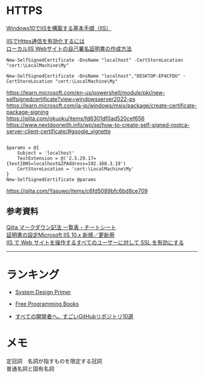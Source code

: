 # HTTPS
[Windows10でIISを構築する基本手順（IIS）](https://qiita.com/portfoliokns3/items/2b1da4ffaa4669c63724#:~:text=Windows10でIISを構築する基本手順（IIS）%201%20"Windowsの機能の有効かまたは無効化"から"Windowsの機能"設定を行う%202%20インターネットインフォメーションサービスを設定する%203,IISの起動ができているかを確認する%204%20接続がうまくいかない場合は、ファイアーウォールの設定を確認する%205%20制御するためのIISマネージャー%206%20接続先ページを変更してみる)

[IISでHttps通信を有効化するには](https://migratory-worker.com/archives/3871)  
[ローカルIIS Webサイトの自己署名証明書の作成方法](https://qiita.com/SY81517/items/347e86582054f8e92742)

```
New-SelfSignedCertificate -DnsName "localhost" -CertStoreLocation "cert:\LocalMachine\My"
```

```
New-SelfSignedCertificate -DnsName "localhost","DESKTOP-EP4CFDU" -CertStoreLocation "cert:\LocalMachine\My"
```

https://learn.microsoft.com/en-us/powershell/module/pki/new-selfsignedcertificate?view=windowsserver2022-ps  
https://learn.microsoft.com/ja-jp/windows/msix/package/create-certificate-package-signing  
https://qiita.com/okuoku/items/fd6301df0ad520cef656  
https://www.nextdoorwith.info/wp/se/how-to-create-self-signed-rootca-server-client-certificate/#google_vignette  
```

$params = @{
    Subject = 'localhost'
    TextExtension = @('2.5.29.17={text}DNS=localhost&IPAddress=192.168.3.19')
    CertStoreLocation = 'cert:\LocalMachine\My'
}
New-SelfSignedCertificate @params
```

https://qiita.com/Yasuwo/items/c6fd5089bfc6bd8ce709


## 参考資料
[Qiita マークダウン記法 一覧表・チートシート](https://qiita.com/kamorits/items/6f342da395ad57468ae3)  
[証明書の設定Microsoft IIS 10.x 新規／更新用](https://www.secomtrust.net/service/pfw/apply/sr/3_2_msIIS10.html)  
[IIS で Web サイトを操作するすべてのユーザーに対して SSL を有効にする](https://learn.microsoft.com/ja-jp/troubleshoot/developer/webapps/iis/www-administration-management/enable-ssl-all-customers)  


---
# ランキング
+ [System Design Primer](https://github.com/donnemartin/system-design-primer/blob/master/README-ja.md)
+ [Free Programming Books](https://github.com/EbookFoundation/free-programming-books/blob/main/books/free-programming-books-ja.md)

+ [すべての開発者へ。すごいGitHubリポジトリ10選](https://qiita.com/baby-degu/items/6c0c73a1e79644ebbb1a)

# メモ

定冠詞　名詞が指すものを限定する冠詞  
普通名詞と固有名詞
